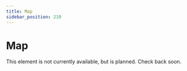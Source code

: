 ```yaml
---
title: Map
sidebar_position: 210
---
```


# Map

This element is not currently available, but is planned. Check back soon. 